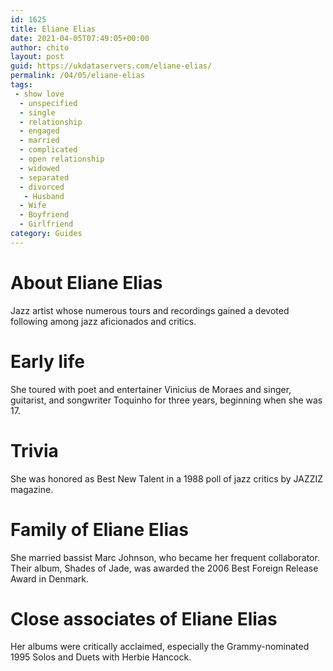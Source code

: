```yaml
---
id: 1625
title: Eliane Elias
date: 2021-04-05T07:49:05+00:00
author: chito
layout: post
guid: https://ukdataservers.com/eliane-elias/
permalink: /04/05/eliane-elias
tags:
 - show love
  - unspecified
  - single
  - relationship
  - engaged
  - married
  - complicated
  - open relationship
  - widowed
  - separated
  - divorced
   - Husband
  - Wife
  - Boyfriend
  - Girlfriend
category: Guides
---
```




  
  
#  About Eliane Elias
                  
                  
                  
Jazz artist whose numerous tours and recordings gained a devoted following among jazz aficionados and critics.
                  
                
                
                
# Early life
                  
                  
                  
She toured with poet and entertainer Vinicius de Moraes and singer, guitarist, and songwriter Toquinho for three years, beginning when she was 17.
                  
                
                
                
# Trivia
                  
                  
                  
She was honored as Best New Talent in a 1988 poll of jazz critics by JAZZIZ magazine.
                  
                
                
                
# Family of Eliane Elias
                  
                  
                  
She married bassist Marc Johnson, who became her frequent collaborator. Their album, Shades of Jade, was awarded the 2006 Best Foreign Release Award in Denmark.
                  
                
                
                
# Close associates of Eliane Elias
                  
                  
                  
Her albums were critically acclaimed, especially the Grammy-nominated 1995 Solos and Duets with Herbie Hancock.
                  
                
              
            
          
          
          
    
    
  
